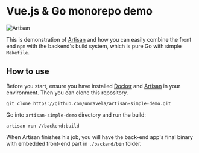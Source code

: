 # Vue.js & Go monorepo demo

![Artisan](https://raw.githubusercontent.com/unravela/artisan/main/doc/assets/banner.png)

This is demonstration of [Artisan](https://github.com/unravela/artisan) and how you can easily combine the front end `npm` with the backend's build system, which is pure Go with simple `Makefile`.

## How to use 

Before you start, ensure you have installed [Docker](https://docs.docker.com/get-docker/) and [Artisan](https//github.com/unravela/artisan) in your environment. Then you can clone this repository.

```
git clone https://github.com/unravela/artisan-simple-demo.git
```

Go into `artisan-simple-demo` directory and run the build:

```
artisan run //backend:build
```

When Artisan finishes his job, you will have the back-end app's final binary with embedded front-end part in `./backend/bin` folder.